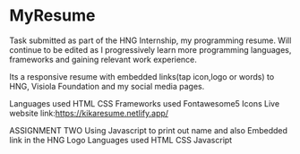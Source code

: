 # MyResume
Task submitted as part of the HNG Internship, my programming resume. Will continue to be edited as I progressively learn more programming languages, 
frameworks and gaining relevant work experience. 

Its a responsive resume with embedded links(tap icon,logo or words) to HNG, Visiola Foundation and my social media pages.

Languages used
HTML
CSS
Frameworks used
Fontawesome5 Icons
Live website link:https://kikaresume.netlify.app/

ASSIGNMENT TWO
Using Javascript to print out name and also Embedded link in the HNG Logo 
Languages used
HTML
CSS
Javascript
